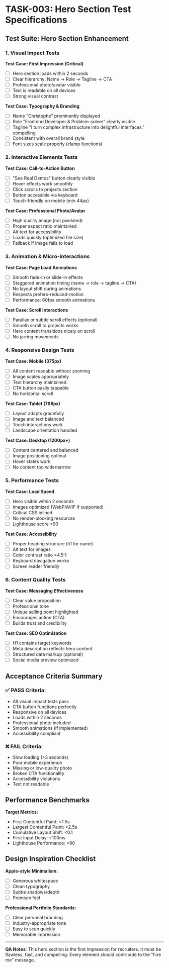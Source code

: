 # TASK-003: Hero Section Test Specifications

## Test Suite: Hero Section Enhancement

### 1. Visual Impact Tests

**Test Case: First Impression (Critical)**
- [ ] Hero section loads within 2 seconds
- [ ] Clear hierarchy: Name → Role → Tagline → CTA
- [ ] Professional photo/avatar visible
- [ ] Text is readable on all devices
- [ ] Strong visual contrast

**Test Case: Typography & Branding**
- [ ] Name "Christophe" prominently displayed
- [ ] Role "Frontend Developer & Problem-solver" clearly visible
- [ ] Tagline "I turn complex infrastructure into delightful interfaces." compelling
- [ ] Consistent with overall brand style
- [ ] Font sizes scale properly (clamp functions)

### 2. Interactive Elements Tests

**Test Case: Call-to-Action Button**
- [ ] "See Real Demos" button clearly visible
- [ ] Hover effects work smoothly
- [ ] Click scrolls to projects section
- [ ] Button accessible via keyboard
- [ ] Touch-friendly on mobile (min 44px)

**Test Case: Professional Photo/Avatar**
- [ ] High quality image (not pixelated)
- [ ] Proper aspect ratio maintained
- [ ] Alt text for accessibility
- [ ] Loads quickly (optimized file size)
- [ ] Fallback if image fails to load

### 3. Animation & Micro-interactions

**Test Case: Page Load Animations**
- [ ] Smooth fade-in or slide-in effects
- [ ] Staggered animation timing (name → role → tagline → CTA)
- [ ] No layout shift during animations
- [ ] Respects prefers-reduced-motion
- [ ] Performance: 60fps smooth animations

**Test Case: Scroll Interactions**
- [ ] Parallax or subtle scroll effects (optional)
- [ ] Smooth scroll to projects works
- [ ] Hero content transitions nicely on scroll
- [ ] No jarring movements

### 4. Responsive Design Tests

**Test Case: Mobile (375px)**
- [ ] All content readable without zooming
- [ ] Image scales appropriately
- [ ] Text hierarchy maintained
- [ ] CTA button easily tappable
- [ ] No horizontal scroll

**Test Case: Tablet (768px)**
- [ ] Layout adapts gracefully
- [ ] Image and text balanced
- [ ] Touch interactions work
- [ ] Landscape orientation handled

**Test Case: Desktop (1200px+)**
- [ ] Content centered and balanced
- [ ] Image positioning optimal
- [ ] Hover states work
- [ ] No content too wide/narrow

### 5. Performance Tests

**Test Case: Load Speed**
- [ ] Hero visible within 2 seconds
- [ ] Images optimized (WebP/AVIF if supported)
- [ ] Critical CSS inlined
- [ ] No render-blocking resources
- [ ] Lighthouse score >90

**Test Case: Accessibility**
- [ ] Proper heading structure (h1 for name)
- [ ] Alt text for images
- [ ] Color contrast ratio >4.5:1
- [ ] Keyboard navigation works
- [ ] Screen reader friendly

### 6. Content Quality Tests

**Test Case: Messaging Effectiveness**
- [ ] Clear value proposition
- [ ] Professional tone
- [ ] Unique selling point highlighted
- [ ] Encourages action (CTA)
- [ ] Builds trust and credibility

**Test Case: SEO Optimization**
- [ ] H1 contains target keywords
- [ ] Meta description reflects hero content
- [ ] Structured data markup (optional)
- [ ] Social media preview optimized

## Acceptance Criteria Summary

### ✅ PASS Criteria:
- All visual impact tests pass
- CTA button functions perfectly
- Responsive on all devices
- Loads within 2 seconds
- Professional photo included
- Smooth animations (if implemented)
- Accessibility compliant

### ❌ FAIL Criteria:
- Slow loading (>3 seconds)
- Poor mobile experience
- Missing or low-quality photo
- Broken CTA functionality
- Accessibility violations
- Text not readable

## Performance Benchmarks

**Target Metrics:**
- First Contentful Paint: <1.5s
- Largest Contentful Paint: <2.5s
- Cumulative Layout Shift: <0.1
- First Input Delay: <100ms
- Lighthouse Performance: >90

## Design Inspiration Checklist

**Apple-style Minimalism:**
- [ ] Generous whitespace
- [ ] Clean typography
- [ ] Subtle shadows/depth
- [ ] Premium feel

**Professional Portfolio Standards:**
- [ ] Clear personal branding
- [ ] Industry-appropriate tone
- [ ] Easy to scan quickly
- [ ] Memorable impression

---

**QA Notes**: This hero section is the first impression for recruiters. It must be flawless, fast, and compelling. Every element should contribute to the "hire me" message. 